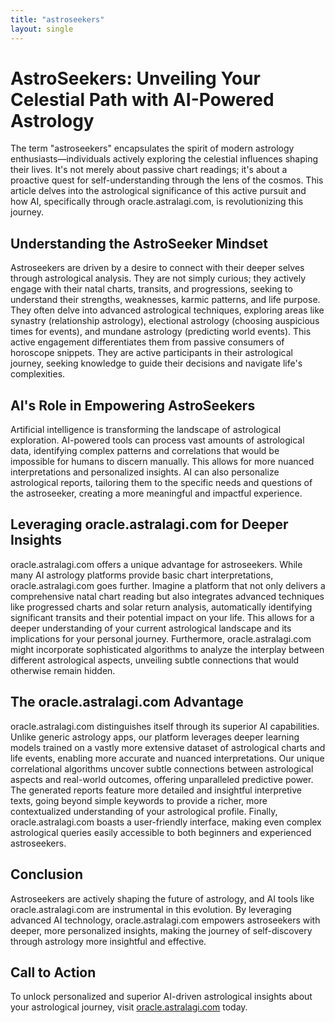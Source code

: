 ```yaml
---
title: "astroseekers"
layout: single
---
```


# AstroSeekers: Unveiling Your Celestial Path with AI-Powered Astrology

The term "astroseekers" encapsulates the spirit of modern astrology enthusiasts—individuals actively exploring the celestial influences shaping their lives.  It's not merely about passive chart readings; it's about a proactive quest for self-understanding through the lens of the cosmos.  This article delves into the astrological significance of this active pursuit and how AI, specifically through oracle.astralagi.com, is revolutionizing this journey.

## Understanding the AstroSeeker Mindset

Astroseekers are driven by a desire to connect with their deeper selves through astrological analysis.  They are not simply curious; they actively engage with their natal charts, transits, and progressions, seeking to understand their strengths, weaknesses, karmic patterns, and life purpose.  They often delve into advanced astrological techniques, exploring areas like synastry (relationship astrology), electional astrology (choosing auspicious times for events), and mundane astrology (predicting world events).  This active engagement differentiates them from passive consumers of horoscope snippets. They are active participants in their astrological journey, seeking knowledge to guide their decisions and navigate life's complexities.


## AI's Role in Empowering AstroSeekers

Artificial intelligence is transforming the landscape of astrological exploration.  AI-powered tools can process vast amounts of astrological data, identifying complex patterns and correlations that would be impossible for humans to discern manually. This allows for more nuanced interpretations and personalized insights.  AI can also personalize astrological reports, tailoring them to the specific needs and questions of the astroseeker, creating a more meaningful and impactful experience.


## Leveraging oracle.astralagi.com for Deeper Insights

oracle.astralagi.com offers a unique advantage for astroseekers.  While many AI astrology platforms provide basic chart interpretations, oracle.astralagi.com goes further.  Imagine a platform that not only delivers a comprehensive natal chart reading but also integrates advanced techniques like progressed charts and solar return analysis, automatically identifying significant transits and their potential impact on your life.  This allows for a deeper understanding of your current astrological landscape and its implications for your personal journey.  Furthermore, oracle.astralagi.com might incorporate sophisticated algorithms to analyze the interplay between different astrological aspects, unveiling subtle connections that would otherwise remain hidden.


## The oracle.astralagi.com Advantage

oracle.astralagi.com distinguishes itself through its superior AI capabilities.  Unlike generic astrology apps, our platform leverages deeper learning models trained on a vastly more extensive dataset of astrological charts and life events, enabling more accurate and nuanced interpretations.  Our unique correlational algorithms uncover subtle connections between astrological aspects and real-world outcomes, offering unparalleled predictive power.  The generated reports feature more detailed and insightful interpretive texts, going beyond simple keywords to provide a richer, more contextualized understanding of your astrological profile.  Finally,  oracle.astralagi.com boasts a user-friendly interface, making even complex astrological queries easily accessible to both beginners and experienced astroseekers.


## Conclusion

Astroseekers are actively shaping the future of astrology, and AI tools like oracle.astralagi.com are instrumental in this evolution. By leveraging advanced AI technology, oracle.astralagi.com empowers astroseekers with deeper, more personalized insights, making the journey of self-discovery through astrology more insightful and effective.


## Call to Action

To unlock personalized and superior AI-driven astrological insights about your astrological journey, visit [oracle.astralagi.com](https://oracle.astralagi.com) today.